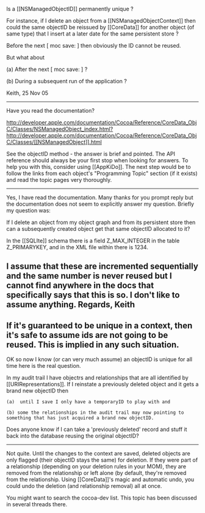 Is a [[NSManagedObjectID]] permanently unique ?

For instance, if I delete an object from a [[NSManagedObjectContext]] then 
could the same  objectID be reissued by [[CoreData]] for another object (of same type) that I insert at a later date for the same persistent store ? 

Before the next [ moc save: ] then obviously the ID cannot be reused. 

But what about 

(a) After the next [ moc save: ] ?

(b) During a subsequent run of the application ?

Keith,  25 Nov 05

----

Have you read the documentation?

http://developer.apple.com/documentation/Cocoa/Reference/CoreData_ObjC/Classes/NSManagedObject_index.html?http://developer.apple.com/documentation/Cocoa/Reference/CoreData_ObjC/Classes/[[NSManagedObject]].html

See the objectID method - the answer is brief and pointed. The API reference should always be your first stop when looking for answers. To help you with this, consider using [[AppKiDo]]. The next step would be to follow the links from each object's "Programming Topic" section (if it exists) and read the topic pages very thoroughly.

----
Yes, I have read the documentation. Many thanks for you prompt reply  but the documentation does not seem to explicitly answer my question. Briefly my question was:

If I delete an object from my object graph and from its persistent store then can a subsequently created object get that same objectID allocated to it? 

In the [[SQLIte]] schema there is a field Z_MAX_INTEGER in the table Z_PRIMARYKEY, and in the XML file within <database info> there is <nextObjectID>1234</nextObjectID>.

I assume that these are incremented sequentially and the same number is never reused but I cannot find anywhere in the docs that specifically says that this is so.  I don't like to assume anything.
Regards, Keith
----

If it's guaranteed to be unique in a context, then it's safe to assume ids are not going to be reused. This is implied in any such situation.
----
OK so now I know (or can very much assume) an objectID is unique for all time here is the real question.

In my audit trail I have objectrs and relationships that are all identified by [[URIRepresentations]].  If I reinstate a previously deleted object and it gets a brand new objectID then 

    (a)  until I save I only have a temporaryID to play with and 

    (b) some the relationships in the audit trail may now pointing to something that has just acquired a brand new objectID.    

Does anyone know if I can take a 'previously deleted' record and stuff it back into the database reusing the original objectID? 
 
----

Not quite. Until the changes to the context are saved, deleted objects are only flagged (their objectID stays the same) for deletion. If they were part of a relationship (depending on your deletion rules in your MOM), they are removed from the relationship or left alone (by default, they're removed from the relationship. Using [[CoreData]]'s magic and automatic undo, you could undo the deletion (and relationship removal) all at once.

You might want to search the cocoa-dev list. This topic has been discussed in several threads there.